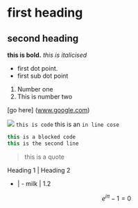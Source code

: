 # first heading
## second heading
**this is bold.**
*this is italicised*
* first dot point.
 * first sub dot point
 1. Number one
 1. This is number two

[go here] (www.google.com)

![](picture_folder_pathways)
``
this is code
``
this is an `in line cose`

```java
this is a blocked code
this is the second line
```

> this is a quote

Heading 1 | Heading 2
- | -
milk | 1.2 

$$
e^{i\pi}-1 = 0
$$
